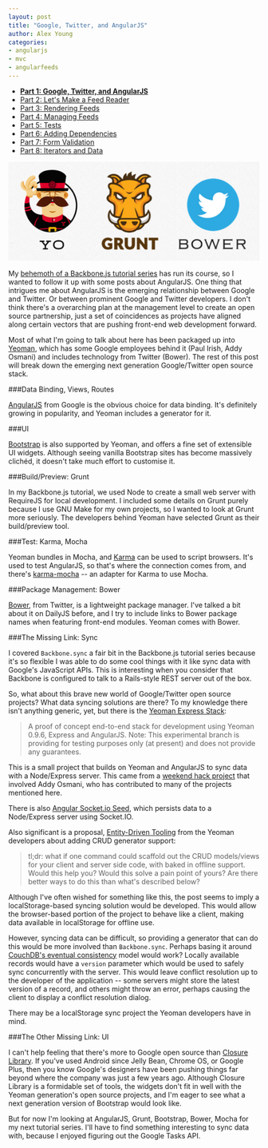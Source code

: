 ```yaml
---
layout: post
title: "Google, Twitter, and AngularJS"
author: Alex Young
categories: 
- angularjs
- mvc
- angularfeeds
---
```


<ul class="parts">
  <li><a href="http://dailyjs.com/2013/04/11/angularjs-1/"><strong>Part 1: Google, Twitter, and AngularJS</strong></a></li>
  <li><a href="http://dailyjs.com/2013/04/18/angularjs-2/">Part 2: Let's Make a Feed Reader</a></li>
  <li><a href="http://dailyjs.com/2013/04/25/angularjs-3/">Part 3: Rendering Feeds</a></li>
  <li><a href="http://dailyjs.com/2013/05/09/angularjs-4/">Part 4: Managing Feeds</a></li>
  <li><a href="http://dailyjs.com/2013/05/16/angularjs-5/">Part 5: Tests</a></li>
  <li><a href="http://dailyjs.com/2013/05/30/angularjs-6/">Part 6: Adding Dependencies</a></li>
  <li><a href="http://dailyjs.com/2013/06/06/angularjs-7/">Part 7: Form Validation</a></li>
  <li><a href="http://dailyjs.com/2013/06/13/angularjs-8/">Part 8: Iterators and Data</a></li>
</ul>

![Yeoman](/images/posts/yeoman-angular.png)

My [behemoth of a Backbone.js tutorial series](http://dailyjs.com/tags.html#backgoog) has run its course, so I wanted to follow it up with some posts about AngularJS.  One thing that intrigues me about AngularJS is the emerging relationship between Google and Twitter.  Or between prominent Google and Twitter developers.  I don't think there's a overarching plan at the management level to create an open source partnership, just a set of coincidences as projects have aligned along certain vectors that are pushing front-end web development forward.

Most of what I'm going to talk about here has been packaged up into [Yeoman](http://yeoman.io/), which has some Google employees behind it (Paul Irish, Addy Osmani) and includes technology from Twitter (Bower).  The rest of this post will break down the emerging next generation Google/Twitter open source stack.

###Data Binding, Views, Routes

[AngularJS](http://angularjs.org/) from Google is the obvious choice for data binding.  It's definitely growing in popularity, and Yeoman includes a generator for it.

###UI

[Bootstrap](http://twitter.github.io/bootstrap/) is also supported by Yeoman, and offers a fine set of extensible UI widgets.  Although seeing vanilla Bootstrap sites has become massively clichéd, it doesn't take much effort to customise it.

###Build/Preview: Grunt

In my Backbone.js tutorial, we used Node to create a small web server with RequireJS for local development.  I included some details on Grunt purely because I use GNU Make for my own projects, so I wanted to look at Grunt more seriously.  The developers behind Yeoman have selected Grunt as their build/preview tool.

###Test: Karma, Mocha

Yeoman bundles in Mocha, and [Karma](http://karma-runner.github.io/) can be used to script browsers.  It's used to test AngularJS, so that's where the connection comes from, and there's [karma-mocha](https://npmjs.org/package/karma-mocha) -- an adapter for Karma to use Mocha.

###Package Management: Bower

[Bower](http://twitter.github.com/bower/), from Twitter, is a lightweight package manager.  I've talked a bit about it on DailyJS before, and I try to include links to Bower package names when featuring front-end modules.  Yeoman comes with Bower.

###The Missing Link: Sync

I covered `Backbone.sync` a fair bit in the Backbone.js tutorial series because it's so flexible I was able to do some cool things with it like sync data with Google's JavaScript APIs.  This is interesting when you consider that Backbone is configured to talk to a Rails-style REST server out of the box.

So, what about this brave new world of Google/Twitter open source projects?  What data syncing solutions are there?  To my knowledge there isn't anything generic, yet, but there is the [Yeoman Express Stack](https://github.com/yeoman/yeoman/tree/express-stack):

> A proof of concept end-to-end stack for development using Yeoman 0.9.6, Express and AngularJS. Note: This experimental branch is providing for testing purposes only (at present) and does not provide any guarantees.

This is a small project that builds on Yeoman and AngularJS to sync data with a Node/Express server.  This came from a [weekend hack project](https://plus.google.com/101063139999404044459/posts/WMwH2ZgMXkD) that involved Addy Osmani, who has contributed to many of the projects mentioned here.

There is also [Angular Socket.io Seed](https://github.com/btford/angular-socket-io-seed), which persists data to a Node/Express server using Socket.IO.

Also significant is a proposal, [Entity-Driven Tooling](https://plus.google.com/101063139999404044459/posts/fomAZfaPL9t) from the Yeoman developers about adding CRUD generator support:

> tl;dr: what if one command could scaffold out the CRUD models/views for your client and server side code, with baked in offline support. Would this help you? Would this solve a pain point of yours? Are there better ways to do this than what's described below?

Although I've often wished for something like this, the post seems to imply a localStorage-based syncing solution would be developed.  This would allow the browser-based portion of the project to behave like a client, making data available in localStorage for offline use.

However, syncing data can be difficult, so providing a generator that can do this would be more involved than `Backbone.sync`.  Perhaps basing it around [CouchDB's eventual consistency](http://guide.couchdb.org/draft/consistency.html#consistency) model would work?  Locally available records would have a `version` parameter which would be used to safely sync concurrently with the server.  This would leave conflict resolution up to the developer of the application -- some servers might store the latest version of a record, and others might throw an error, perhaps causing the client to display a conflict resolution dialog.

There may be a localStorage sync project the Yeoman developers have in mind.

###The Other Missing Link: UI

I can't help feeling that there's more to Google open source than [Closure Library](https://developers.google.com/closure/library/).  If you've used Android since Jelly Bean, Chrome OS, or Google Plus, then you know Google's designers have been pushing things far beyond where the company was just a few years ago.  Although Closure Library is a formidable set of tools, the widgets don't fit in well with the Yeoman generation's open source projects, and I'm eager to see what a next generation version of Bootstrap would look like.

But for now I'm looking at AngularJS, Grunt, Bootstrap, Bower, Mocha for my next tutorial series.  I'll have to find something interesting to sync data with, because I enjoyed figuring out the Google Tasks API.

